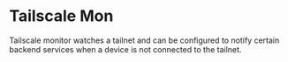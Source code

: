 # Tailscale Mon

Tailscale monitor watches a tailnet and can be configured to notify certain backend services when a device is not connected to the tailnet.